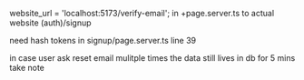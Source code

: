 website_url = 'localhost:5173/verify-email';
in +page.server.ts to actual website (auth)/signup

need hash tokens in signup/page.server.ts line 39

in case user ask reset email mulitple times the data still lives in db for 5 mins take note